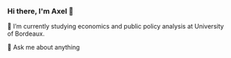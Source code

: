 ### Hi there, I'm Axel 👋

🌱 I’m currently studying economics and public policy analysis at University of Bordeaux.  

💬 Ask me about anything  
